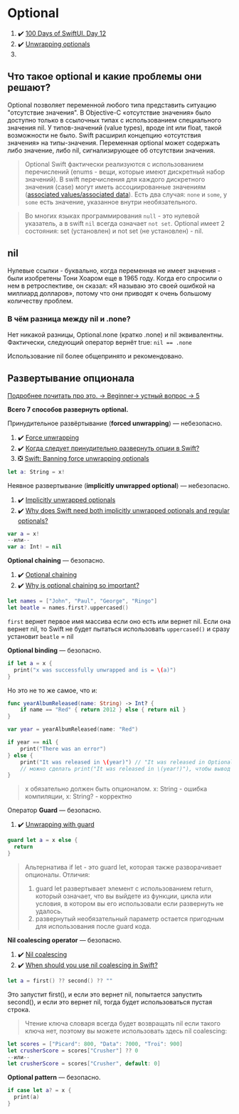 # Optional

1. :heavy_check_mark: [100 Days of SwiftUI. Day 12](https://www.hackingwithswift.com/100/swiftui/12)
2. :heavy_check_mark: [Unwrapping optionals](https://www.hackingwithswift.com/sixty/10/2/unwrapping-optionals)
3. 

## Что такое optional и какие проблемы они решают?

Optional позволяет переменной любого типа представить ситуацию "отсутствие значения". В Objective-C «отсутствие значения» было доступно только в ссылочных типах с использованием специального значения nil. У типов-значений (value types), вроде int или float, такой возможности не было.
Swift расширил концепцию «отсутствия значения» на типы-значения. Переменная optional может содержать либо значение, либо nil, сигнализирующее об отсутствии значения.
 
> Optional Swift фактически реализуются с использованием перечислений (enums - вещи, которые имеют дискретный набор значений). В swift перечисления для каждого дискретного значения (case) могут иметь ассоциированные значениям ([associated values/associated data](https://github.com/eldaroid/iOSWiki/blob/master/Swift/Glossary.md#:~:text=Associated%20values)). Есть два случая: `none` и `some`, у `some` есть значение, указанное внутри необязательного.

> Во многих языках программирования `null` - это нулевой указатель, а в swift `nil` всегда означает `not set`. Optional имеет 2 состояния: set (установлен) и not set (не установлен) - nil.

## nil

Нулевые ссылки - буквально, когда переменная не имеет значения - были изобретены Тони Хоаром еще в 1965 году. Когда его спросили о нем в ретроспективе, он сказал: «Я называю это своей ошибкой на миллиард долларов», потому что они приводят к очень большому количеству проблем.

### В чём разница между nil и .none?

Нет никакой разницы, Optional.none (кратко .none) и nil эквивалентны.
Фактически, следующий оператор вернёт true: `nil == .none`

Использование nil более общепринято и рекомендовано.

## Развертывание опционала

[Подробнее почитать про это. -> Beginner-> устный вопрос -> 5](https://habr.com/ru/post/449410/)

**Всего 7 способов развернуть optional.**

Принудительное развёртывание (**forced unwrapping**) — небезопасно.

1. :heavy_check_mark: [Force unwrapping](https://www.hackingwithswift.com/sixty/10/4/force-unwrapping)
2. :heavy_check_mark: [Когда следует принудительно развернуть опции в Swift?](https://www.hackingwithswift.com/quick-start/understanding-swift/when-should-you-force-unwrap-optionals-in-swift)
3. :negative_squared_cross_mark: [Swift: Banning force unwrapping optionals](https://blog.timac.org/2017/0628-swift-banning-force-unwrapping-optionals/)
```swift
let a: String = x!
```
Неявное развертывание (**implicitly unwrapped optional**) — небезопасно.

1. :heavy_check_mark: [Implicitly unwrapped optionals](https://www.hackingwithswift.com/sixty/10/5/implicitly-unwrapped-optionals)
2. :heavy_check_mark: [Why does Swift need both implicitly unwrapped optionals and regular optionals?](https://www.hackingwithswift.com/quick-start/understanding-swift/why-does-swift-need-both-implicitly-unwrapped-optionals-and-regular-optionals)

```swift
var a = x!
--или--
var a: Int! = nil
```
**Optional chaining** — безопасно.

1. :heavy_check_mark: [Optional chaining](https://www.hackingwithswift.com/sixty/10/7/optional-chaining)
2. :heavy_check_mark: [Why is optional chaining so important?](https://www.hackingwithswift.com/quick-start/understanding-swift/why-is-optional-chaining-so-important)

```swift
let names = ["John", "Paul", "George", "Ringo"]
let beatle = names.first?.uppercased()
```

`first` вернет первое имя массива если оно есть или вернет nil. Если она вернет nil, то Swift не будет пытаться использовать `uppercased()` и сразу установит `beatle` = nil

**Optional binding** — безопасно.
```swift
if let a = x {
  print("x was successfully unwrapped and is = \(a)")
}
```

Но это не то же самое, что и:

```swift
func yearAlbumReleased(name: String) -> Int? {
    if name == "Red" { return 2012 } else { return nil }
}

var year = yearAlbumReleased(name: "Red")

if year == nil {
    print("There was an error")
} else {
    print("It was released in \(year)") // "It was released in Optional(2012)", потому что это не то же саме что и if let year = year { print("There wasn't an error") }
    // можно сделать print("It was released in \(year!)"), чтобы вывод был таким, как нам нужно
}
```

> x обязательно должен быть опционалом. x: String - ошибка компиляции, x: String? - корректно


Оператор **Guard** — безопасно.

1. :heavy_check_mark: [Unwrapping with guard](https://www.hackingwithswift.com/sixty/10/3/unwrapping-with-guard)
```swift
guard let a = x else {
  return
}
```
> Альтернатива if let - это guard let, которая также разворачивает опционалы. Отличия: 
> 1) guard let развертывает элемент с использованием return, который означает, что вы выйдете из функции, цикла или условия, в котором вы его использовали если развернуть не удалось. 
> 2) развернутый необязательный параметр остается пригодным для использования после guard кода.

**Nil coalescing operator** — безопасно.

1. :heavy_check_mark: [Nil coalescing](https://www.hackingwithswift.com/sixty/10/6/nil-coalescing)
2. :heavy_check_mark: [When should you use nil coalescing in Swift?](https://www.hackingwithswift.com/quick-start/understanding-swift/when-should-you-use-nil-coalescing-in-swift)

```swift
let a = first() ?? second() ?? ""
```

Это запустит first(), и если это вернет nil, попытается запустить second(), и если это вернет nil, тогда будет использоваться пустая строка.

> Чтение ключа словаря всегда будет возвращать nil если такого ключа нет, поэтому вы можете использовать здесь nil coalescing:

```swift
let scores = ["Picard": 800, "Data": 7000, "Troi": 900]
let crusherScore = scores["Crusher"] ?? 0
--или--
let crusherScore = scores["Crusher", default: 0]
```

**Optional pattern** — безопасно.
```swift
if case let a? = x {
  print(a)
}
```


